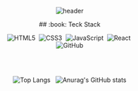 <div align="center">

![header](https://capsule-render.vercel.app/api?type=waving&color=timeauto&height=200&section=header&text=JunYoung,%20Jung&fontColor=ffffff&fontSize=90&fontAlign=58&fontAlignY=32&desc=Day_Tea&descSize=25&descAlign=85&descAlignY=53&animation=fadeIn)

<p align="center">
## :book: Teck Stack

![HTML5](https://img.shields.io/badge/html5-%23E34F26.svg?style=for-the-badge&logo=html5&logoColor=white)&nbsp;
![CSS3](https://img.shields.io/badge/css3-%231572B6.svg?style=for-the-badge&logo=css3&logoColor=white)&nbsp;
![JavaScript](https://img.shields.io/badge/javascript-%23323330.svg?style=for-the-badge&logo=javascript&logoColor=%23F7DF1E)&nbsp;
![React](https://img.shields.io/badge/react-%2320232a.svg?style=for-the-badge&logo=react&logoColor=%2361DAFB)&nbsp;
</br>
![GitHub](https://img.shields.io/badge/github-%23121011.svg?style=for-the-badge&logo=github&logoColor=white)

</p>

</br>
</br>

![Top Langs](https://github-readme-stats.vercel.app/api/top-langs/?username=DayTeaJun&langs_count=10&layout=compact&theme=dark)
&nbsp;
![Anurag's GitHub stats](https://github-readme-stats.vercel.app/api?username=DayTeaJun&show_icons=true&theme=dracula)

</div>
